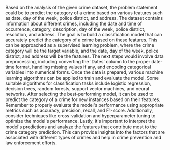 Based on the analysis of the given crime dataset, the problem statement could be to predict the category of a crime based on various features such as date, day of the week, police district, and address.
The dataset contains information about different crimes, including the date and time of occurrence, category, description, day of the week, police district, resolution, and address.
The goal is to build a classification model that can accurately predict the category of a crime based on these features. This can be approached as a supervised learning problem, where the crime category will be the target variable, and the date, day of the week, police district, and address will be the features.
The next steps would involve data preprocessing, including converting the 'Dates' column to the proper date-time format, handling missing values if any, and encoding categorical variables into numerical forms.
Once the data is prepared, various machine learning algorithms can be applied to train and evaluate the model. Some suitable algorithms for classification tasks include logistic regression, decision trees, random forests, support vector machines, and neural networks.
After selecting the best-performing model, it can be used to predict the category of a crime for new instances based on their features.
Remember to properly evaluate the model's performance using appropriate metrics such as accuracy, precision, recall, and F1-score. Additionally, consider techniques like cross-validation and hyperparameter tuning to optimize the model's performance.
Lastly, it's important to interpret the model's predictions and analyze the features that contribute most to the crime category prediction. This can provide insights into the factors that are associated with different types of crimes and help in crime prevention and law enforcement efforts.


